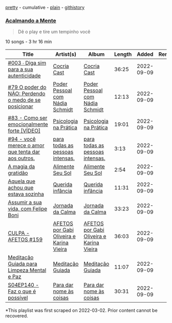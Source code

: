 [pretty](/playlists/pretty/37i9dQZF1DXb8X0x7JMkJi.md) - cumulative - [plain](/playlists/plain/37i9dQZF1DXb8X0x7JMkJi) - [githistory](https://github.githistory.xyz/mackorone/spotify-playlist-archive/blob/main/playlists/plain/37i9dQZF1DXb8X0x7JMkJi)

### [Acalmando a Mente](https://open.spotify.com/playlist/37i9dQZF1DXb8X0x7JMkJi)

> Dê o play e tire um tempinho você

10 songs - 3 hr 16 min

| Title | Artist(s) | Album | Length | Added | Removed |
|---|---|---|---|---|---|
| [\#003 ∙ Diga sim para a sua autenticidade](https://open.spotify.com/episode/4otRDQe3jd39ZMJB8X9qcQ) | [Cocria Cast](https://open.spotify.com/show/1iJTQFsUqj2Mpszhi5DhOQ) | [Cocria Cast](https://open.spotify.com/show/1iJTQFsUqj2Mpszhi5DhOQ) | 36:25 | 2022-09-09 |  |
| [\#79 O poder do NÃO: Perdendo o medo de se posicionar ](https://open.spotify.com/episode/3YrBuN2X6OWuYok3w20TCg) | [Poder Pessoal com Nádia Schmidt](https://open.spotify.com/show/5vcnOyzH1wGp4fVR9DUija) | [Poder Pessoal com Nádia Schmidt](https://open.spotify.com/show/5vcnOyzH1wGp4fVR9DUija) | 12:13 | 2022-09-09 |  |
| [\#83 \- Como ser emocionalmente forte \[VÍDEO\]](https://open.spotify.com/episode/4jOSVaBLPYI9B32Qjl8WfU) | [Psicologia na Prática](https://open.spotify.com/show/6UpJb8VGuMKQT8ZKUPGfr0) | [Psicologia na Prática](https://open.spotify.com/show/6UpJb8VGuMKQT8ZKUPGfr0) | 19:01 | 2022-09-09 |  |
| [\#94 \- você merece o amor que tenta dar aos outros.](https://open.spotify.com/episode/1kZKsJjn0nDPQ7kKUk2XjW) | [para todas as pessoas intensas.](https://open.spotify.com/show/26CQrcyfcxSmZEX14hhCPp) | [para todas as pessoas intensas.](https://open.spotify.com/show/26CQrcyfcxSmZEX14hhCPp) | 3:13 | 2022-09-09 |  |
| [A magia da gratidão](https://open.spotify.com/episode/2aIqQQxmXSRn0GaemeLyrY) | [Alimente Seu Sol](https://open.spotify.com/show/1quWidzCpowbbIWhYJJBNO) | [Alimente Seu Sol](https://open.spotify.com/show/1quWidzCpowbbIWhYJJBNO) | 2:54 | 2022-09-09 |  |
| [Aquela que achou que estava sozinha](https://open.spotify.com/episode/0SyaQdlAwnKv4mwekashxC) | [Querida infância](https://open.spotify.com/show/0pHkmkYlqlWhKosH0OdH6W) | [Querida infância](https://open.spotify.com/show/0pHkmkYlqlWhKosH0OdH6W) | 11:31 | 2022-09-09 |  |
| [Assumir a sua vida, com Felipe Boni](https://open.spotify.com/episode/2ZhArYpUNDfVCDqRvvqJB9) | [Jornada da Calma](https://open.spotify.com/show/3Rjf4KLMNoWlT6pQnLmpkj) | [Jornada da Calma](https://open.spotify.com/show/3Rjf4KLMNoWlT6pQnLmpkj) | 33:23 | 2022-09-09 |  |
| [CULPA \- AFETOS \#159](https://open.spotify.com/episode/1AoJGjvl6d3KYrWtiVtEfW) | [AFETOS por Gabi Oliveira e Karina Vieira ](https://open.spotify.com/show/3cEqpvXRLIyOZXAJTOERBR) | [AFETOS por Gabi Oliveira e Karina Vieira ](https://open.spotify.com/show/3cEqpvXRLIyOZXAJTOERBR) | 36:03 | 2022-09-09 |  |
| [Meditação Guiada para Limpeza Mental e Paz](https://open.spotify.com/episode/25x7yBgJi3miaFAcCmzC4G) | [Meditação Guiada](https://open.spotify.com/show/7wOMHiiHQFRtysLqwu1uke) | [Meditação Guiada](https://open.spotify.com/show/7wOMHiiHQFRtysLqwu1uke) | 11:07 | 2022-09-09 |  |
| [S04EP140 \- Faz o que é possível](https://open.spotify.com/episode/2SnBThnsXLw4toYgGbEukq) | [Para dar nome às coisas](https://open.spotify.com/show/7g6BfZvLNQjrj68MNXyDqf) | [Para dar nome às coisas](https://open.spotify.com/show/7g6BfZvLNQjrj68MNXyDqf) | 30:31 | 2022-09-09 |  |

\*This playlist was first scraped on 2022-03-02. Prior content cannot be recovered.
